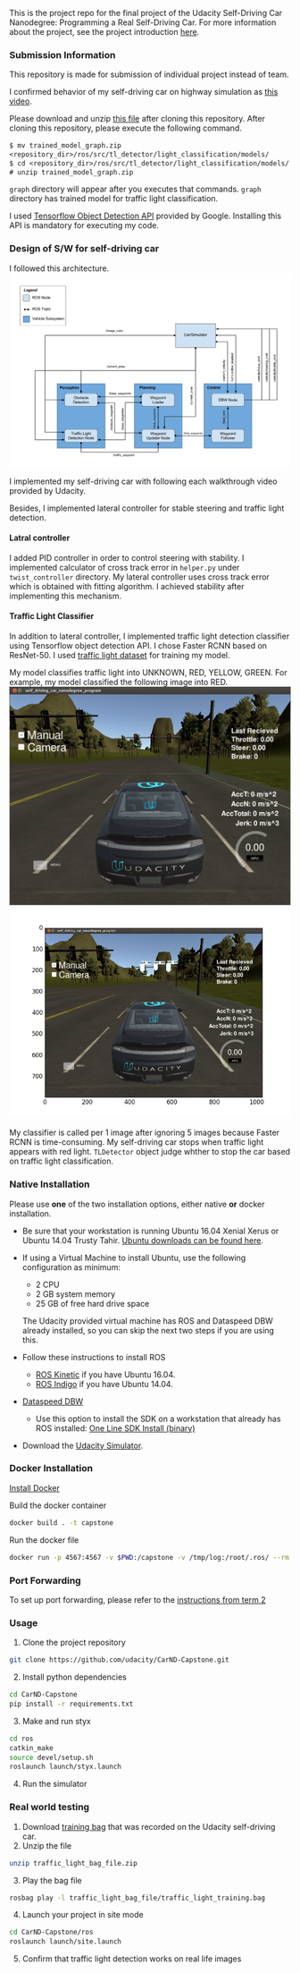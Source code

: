 This is the project repo for the final project of the Udacity Self-Driving Car Nanodegree: Programming a Real Self-Driving Car. For more information about the project, see the project introduction [here](https://classroom.udacity.com/nanodegrees/nd013/parts/6047fe34-d93c-4f50-8336-b70ef10cb4b2/modules/e1a23b06-329a-4684-a717-ad476f0d8dff/lessons/462c933d-9f24-42d3-8bdc-a08a5fc866e4/concepts/5ab4b122-83e6-436d-850f-9f4d26627fd9).

### Submission Information
This repository is made for submission of individual project instead of team.

I confirmed behavior of my self-driving car on highway simulation as [this video](https://youtu.be/jJXaa9XFqFg).

Please download and unzip [this file](https://drive.google.com/open?id=1wwX2uOc1iO24zfdw_8rlBXHy_0CHNu-j) after cloning this repository.
After cloning this repository, please execute the following command.
```
$ mv trained_model_graph.zip <repository_dir>/ros/src/tl_detector/light_classification/models/
$ cd <repository_dir>/ros/src/tl_detector/light_classification/models/
# unzip trained_model_graph.zip
```

`graph` directory will appear after you executes that commands.
`graph` directory has trained model for traffic light classification.


I used [Tensorflow Object Detection API](https://github.com/tensorflow/models/tree/master/research/object_detection) provided by Google.
Installing this API is mandatory for executing my code.

### Design of S/W for self-driving car
I followed this architecture.
![architecture](./imgs/architecture.png "Architecture")

I implemented my self-driving car with following each walkthrough video provided by Udacity.

Besides, I implemented lateral controller for stable steering and traffic light detection.

#### Latral controller
I added PID controller in order to control steering with stability. I implemented calculator of cross track error in `helper.py` under `twist_controller` directory. My lateral controller uses cross track error which is obtained with fitting algorithm. I achieved stability after implementing this mechanism.


#### Traffic Light Classifier
In addition to lateral controller, I implemented traffic light detection classifier using Tensorflow object detection API. I chose Faster RCNN based on ResNet-50. I used [traffic light dataset](https://hci.iwr.uni-heidelberg.de/node/6132) for training my model.

My model classifies traffic light into UNKNOWN, RED, YELLOW, GREEN. For example, my model classified the following image into RED.
![original_tl](./imgs/original_traffic_light.png "Original Sample")
![classified_tl](./imgs/traffic_classification.png "Traffic Light Detection")


My classifier is called per 1 image after ignoring 5 images because Faster RCNN is time-consuming.
My self-driving car stops when traffic light appears with red light. `TLDetector` object judge whther to stop the car based on traffic light classification.


### Native Installation

Please use **one** of the two installation options, either native **or** docker installation.

* Be sure that your workstation is running Ubuntu 16.04 Xenial Xerus or Ubuntu 14.04 Trusty Tahir. [Ubuntu downloads can be found here](https://www.ubuntu.com/download/desktop).
* If using a Virtual Machine to install Ubuntu, use the following configuration as minimum:
  * 2 CPU
  * 2 GB system memory
  * 25 GB of free hard drive space

  The Udacity provided virtual machine has ROS and Dataspeed DBW already installed, so you can skip the next two steps if you are using this.

* Follow these instructions to install ROS
  * [ROS Kinetic](http://wiki.ros.org/kinetic/Installation/Ubuntu) if you have Ubuntu 16.04.
  * [ROS Indigo](http://wiki.ros.org/indigo/Installation/Ubuntu) if you have Ubuntu 14.04.
* [Dataspeed DBW](https://bitbucket.org/DataspeedInc/dbw_mkz_ros)
  * Use this option to install the SDK on a workstation that already has ROS installed: [One Line SDK Install (binary)](https://bitbucket.org/DataspeedInc/dbw_mkz_ros/src/81e63fcc335d7b64139d7482017d6a97b405e250/ROS_SETUP.md?fileviewer=file-view-default)
* Download the [Udacity Simulator](https://github.com/udacity/CarND-Capstone/releases).

### Docker Installation
[Install Docker](https://docs.docker.com/engine/installation/)

Build the docker container
```bash
docker build . -t capstone
```

Run the docker file
```bash
docker run -p 4567:4567 -v $PWD:/capstone -v /tmp/log:/root/.ros/ --rm -it capstone
```

### Port Forwarding
To set up port forwarding, please refer to the [instructions from term 2](https://classroom.udacity.com/nanodegrees/nd013/parts/40f38239-66b6-46ec-ae68-03afd8a601c8/modules/0949fca6-b379-42af-a919-ee50aa304e6a/lessons/f758c44c-5e40-4e01-93b5-1a82aa4e044f/concepts/16cf4a78-4fc7-49e1-8621-3450ca938b77)

### Usage

1. Clone the project repository
```bash
git clone https://github.com/udacity/CarND-Capstone.git
```

2. Install python dependencies
```bash
cd CarND-Capstone
pip install -r requirements.txt
```
3. Make and run styx
```bash
cd ros
catkin_make
source devel/setup.sh
roslaunch launch/styx.launch
```
4. Run the simulator

### Real world testing
1. Download [training bag](https://s3-us-west-1.amazonaws.com/udacity-selfdrivingcar/traffic_light_bag_file.zip) that was recorded on the Udacity self-driving car.
2. Unzip the file
```bash
unzip traffic_light_bag_file.zip
```
3. Play the bag file
```bash
rosbag play -l traffic_light_bag_file/traffic_light_training.bag
```
4. Launch your project in site mode
```bash
cd CarND-Capstone/ros
roslaunch launch/site.launch
```
5. Confirm that traffic light detection works on real life images
